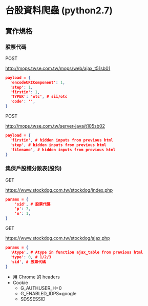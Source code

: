 # 台股資料爬蟲 (python2.7)

## 實作規格

### 股票代碼

POST

http://mops.twse.com.tw/mops/web/ajax_t51sb01

```json
payload = {
  'encodeURIComponent': 1,
  'step': 1,
  'firstin': 1,
  'TYPEK': 'otc', # sii/otc
  'code': '',
}
```
POST

http://mops.twse.com.tw/server-java/t105sb02

```json
payload = {
  'firstin', # hidden inputs from previous html
  'step', # hidden inputs from previous html
  'filename', # hidden inputs from previous html
}
```
### 集保戶股權分散表(股狗)

GET

https://www.stockdog.com.tw/stockdog/index.php

``` json
params = {
    'sid', # 股票代碼
    'p': 7,
    'm': 1,
}
```

GET

https://www.stockdog.com.tw/stockdog/ajax.php

``` json
params = {
  'Atype', # Atype in function ajax_table from previous html
  'type': 0, # 1/2/3
  'sid', # 股票代碼
}
```

- 用 Chrome 的 headers
- Cookie
  - G\_AUTHUSER\_H=0
  - G\_ENABLED\_IDPS=google
  - SDSSESSID

